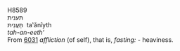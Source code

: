 <body>
  <p>H8589<br>  תּענית  <br> תַּּעֲנִיתּ  ‎  ta‛ănı̂yth  <br><i>tah-an-eeth‘ </i><br>From <a href="h6031.htm">6031</a>  <i>affliction</i> (of self), that is, <i>fasting: - </i>heaviness.<br></p>
 </body>